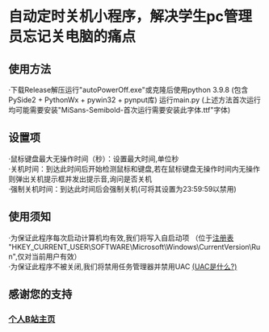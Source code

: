 # 自动定时关机小程序，解决学生pc管理员忘记关电脑的痛点

## 使用方法<br>
·下载Release解压运行"autoPowerOff.exe"或克隆后使用python 3.9.8 (包含PySide2 + PythonWx + pywin32 + pynput库) 运行main.py (上述方法首次运行均可能需要安装"MiSans-Semibold-首次运行需要安装此字体.ttf"字体)


## 设置项<br>
·鼠标键盘最大无操作时间（秒）：设置最大时间,单位秒<br>
·关机时间：到达此时间后开始检测鼠标和键盘,若在鼠标键盘无操作时间内无操作则弹出关机提示框并发出提示音,询问是否关机<br>
·强制关机时间：到达此时间后会强制关机(可将其设置为23:59:59以禁用)<br>

## 使用须知<br>
·为保证此程序每次启动计算机均有效,我们将写入自启动项 （位于[注册表](https://docs.microsoft.com/zh-cn/windows/win32/sysinfo/registry) "HKEY_CURRENT_USER\SOFTWARE\Microsoft\Windows\CurrentVersion\Run",仅对当前用户有效）<br>
·为保证此程序不被关闭,我们将禁用任务管理器并禁用UAC [(UAC是什么?)](https://docs.microsoft.com/zh-cn/windows/security/identity-protection/user-account-control/how-user-account-control-works)<br>

## 感谢您的支持<br>
### [个人B站主页](https://space.bilibili.com/687039517)

